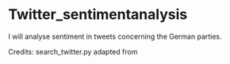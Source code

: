 # Twitter_sentimentanalysis
I will analyse sentiment in tweets concerning the German parties. 


Credits: search_twitter.py adapted from 
